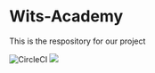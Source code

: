 # Wits-Academy
This is the respository for our project

<img alt="CircleCI" src="https://img.shields.io/circleci/build/github/JayMphek18/Wits-Academy">
<a href="https://codecov.io/gh/JayMphek18/Wits-Academy" > 

 <img src="https://codecov.io/gh/JayMphek18/Wits-Academy/branch/testing/graph/badge.svg?token=U0RSSZUW36"/> 

 </a>
